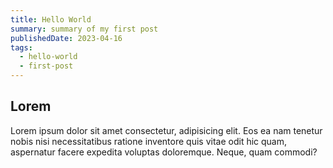 ```yaml
---
title: Hello World
summary: summary of my first post
publishedDate: 2023-04-16
tags:
  - hello-world
  - first-post
---
```


## Lorem

Lorem ipsum dolor sit amet consectetur, adipisicing elit. Eos ea nam tenetur nobis nisi necessitatibus ratione inventore quis
vitae odit hic quam, aspernatur facere expedita voluptas doloremque. Neque, quam commodi?
